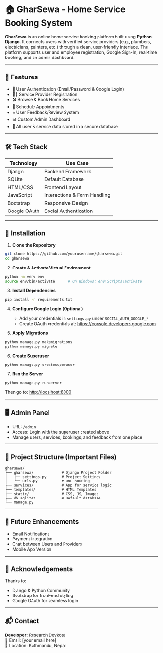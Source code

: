 
# 🏠 GharSewa - Home Service Booking System

**GharSewa** is an online home service booking platform built using **Python Django**. It connects users with verified service providers (e.g., plumbers, electricians, painters, etc.) through a clean, user-friendly interface. The platform supports user and employee registration, Google Sign-In, real-time booking, and an admin dashboard.

---

## 🚀 Features

- 🔐 User Authentication (Email/Password & Google Login)
- 🧑‍💼 Service Provider Registration
- 🛠️ Browse & Book Home Services
- 📅 Schedule Appointments
- ⭐ User Feedback/Review System
- 📊 Custom Admin Dashboard
- 📁 All user & service data stored in a secure database

---

## 🛠️ Tech Stack

| Technology     | Use Case                       |
|----------------|--------------------------------|
| Django         | Backend Framework              |
| SQLite         | Default Database               |
| HTML/CSS       | Frontend Layout                |
| JavaScript     | Interactions & Form Handling   |
| Bootstrap      | Responsive Design              |
| Google OAuth   | Social Authentication          |

---

## 🔧 Installation

1. **Clone the Repository**

```bash
git clone https://github.com/yourusername/gharsewa.git
cd gharsewa
```

2. **Create & Activate Virtual Environment**

```bash
python -m venv env
source env/bin/activate      # On Windows: env\Scripts\activate
```

3. **Install Dependencies**

```bash
pip install -r requirements.txt
```

4. **Configure Google Login (Optional)**  
   - Add your credentials in `settings.py` under `SOCIAL_AUTH_GOOGLE_*`
   - Create OAuth credentials at: https://console.developers.google.com

5. **Apply Migrations**

```bash
python manage.py makemigrations
python manage.py migrate
```

6. **Create Superuser**

```bash
python manage.py createsuperuser
```

7. **Run the Server**

```bash
python manage.py runserver
```

Then go to: [http://localhost:8000](http://localhost:8000)

---

## 🖥️ Admin Panel

- URL: `/admin`
- Access: Login with the superuser created above
- Manage users, services, bookings, and feedback from one place

---

## 📂 Project Structure (Important Files)

```
gharsewa/
├── gharsewa/             # Django Project Folder
│   ├── settings.py       # Project Settings
│   └── urls.py           # URL Routing
├── services/             # App for service logic
├── templates/            # HTML Templates
├── static/               # CSS, JS, Images
├── db.sqlite3            # Default database
└── manage.py
```

---

## 📌 Future Enhancements

- Email Notifications
- Payment Integration
- Chat between Users and Providers
- Mobile App Version

---

## 🙏 Acknowledgements

Thanks to:
- Django & Python Community
- Bootstrap for front-end styling
- Google OAuth for seamless login

---

## 📬 Contact

**Developer:** Research Devkota  
📧 Email: [your email here]  
📍 Location: Kathmandu, Nepal
